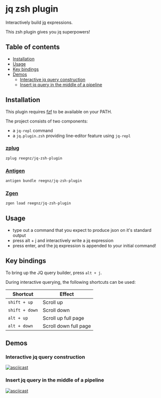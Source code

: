 # jq zsh plugin

Interactively build [jq](https://stedolan.github.io/jq/) expressions.

This zsh plugin gives you jq superpowers!

## Table of contents

- [Installation](#installation)
- [Usage](#usage)
- [Key bindings](#key-bindings)
- [Demos](#demos)
  - [Interactive jq query construction](#interactive-jq-query-construction)
  - [Insert jq query in the middle of a pipeline](#insert-jq-query-in-the-middle-of-a-pipeline)

## Installation

This plugin requires [fzf](https://github.com/junegunn/fzf) to be available
on your PATH.

The project consists of two components:
- a `jq-repl` command
- a `jq.plugin.zsh` providing line-editor feature using `jq-repl`


### [zplug](https://github.com/zplug/zplug)

```sh
zplug reegnz/jq-zsh-plugin
```

### [Antigen](https://github.com/zsh-users/antigen)

```sh
antigen bundle reegnz/jq-zsh-plugin
```

### [Zgen](https://github.com/tarjoilija/zgen)

```sh
zgen load reegnz/jq-zsh-plugin
```

## Usage

- type out a command that you expect to produce json on it's standard output
- press alt + j and interactively write a jq expression
- press enter, and the jq expression is appended to your initial command!

## Key bindings

To bring up the JQ query builder, press `alt + j`.

During interactive querying, the following shortcuts can be used:

| Shortcut | Effect |
| ------ | -------- |
| `shift + up` | Scroll up |
| `shift + down` | Scroll down |
| `alt + up` | Scroll up full page |
| `alt + down` | Scroll down full page |

## Demos

### Interactive jq query construction

[![asciicast](https://asciinema.org/a/296765.svg)](https://asciinema.org/a/296765)

### Insert jq query in the middle of a pipeline

[![asciicast](https://asciinema.org/a/296767.svg)](https://asciinema.org/a/296767)
